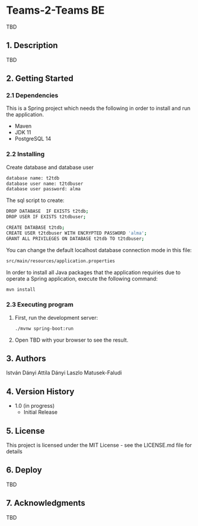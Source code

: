 # Teams-2-Teams BE

TBD

## 1. Description

TBD

## 2. Getting Started

### 2.1 Dependencies

This is a Spring project which needs the following in order to install and run the application.

* Maven
* JDK 11
* PostgreSQL 14

### 2.2 Installing

Create database and database user

```bash
database name: t2tdb
database user name: t2tdbuser
database user password: alma
```

The sql script to create:
```bash
DROP DATABASE  IF EXISTS t2tdb;
DROP USER IF EXISTS t2tdbuser;

CREATE DATABASE t2tdb;
CREATE USER t2tdbuser WITH ENCRYPTED PASSWORD 'alma';
GRANT ALL PRIVILEGES ON DATABASE t2tdb TO t2tdbuser;
```

You can change the default localhost database connection mode in this file: 
```bash
src/main/resources/application.properties
```

In order to install all Java packages that the application requiries due to operate a Spring application, execute the following command:

```bash
mvn install
```

### 2.3 Executing program

1) First, run the development server:

    ```bash
    ./mvnw spring-boot:run
    ```

2) Open TBD with your browser to see the result.

## 3. Authors

István Dányi
Attila Dányi
Laszlo Matusek-Faludi

## 4. Version History

* 1.0 (in progress)
  * Initial Release

## 5. License

This project is licensed under the MIT License - see the LICENSE.md file for details

## 6. Deploy

TBD

## 7. Acknowledgments

TBD
